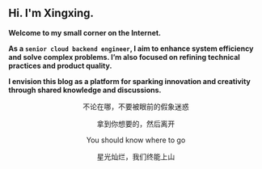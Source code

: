 ## Hi. I'm Xingxing. 

**Welcome to my small corner on the Internet.**

**As a `senior cloud backend engineer`, I aim to enhance system efficiency and solve complex problems. I’m also focused on refining technical practices and product quality.**

**I envision this blog as a platform for sparking innovation and creativity through shared knowledge and discussions.**


<p align="center"> 不论在哪，不要被眼前的假象迷惑</p>
<p align="center"> 拿到你想要的，然后离开</p>
<p align="center"> You should know where to go</p>
<p align="center"> 星光灿烂，我们终能上山</p>



<h2></h2>

<!--### Languages

![JAVA](https://img.shields.io/badge/languages-JAVA-brightgreen)  

### Frameworks
![Spring](https://img.shields.io/badge/BACK--END-Spring-yellowgreen) 
![SpringBoot](https://img.shields.io/badge/BACK--END-SpringBoot-yellowgreen)
![SpringCloud](https://img.shields.io/badge/BACK--END-SpringCloud-yellowgreen)
![MyBatis](https://img.shields.io/badge/BACK--END-MyBatis-yellowgreen)
![Hibernate](https://img.shields.io/badge/BACK--END-Hibernate-yellowgreen)


![JavaScript](https://img.shields.io/badge/FRONT--END-JavaScript-blue) 
![jQuery](https://img.shields.io/badge/FRONT--END-jQuery-blue) 
![Ajax](https://img.shields.io/badge/FRONT--END-Ajax-blue) 
![HTML](https://img.shields.io/badge/FRONT--END-HTML-blue) 
![CSS](https://img.shields.io/badge/FRONT--END-CSS-blue) 
![EasyUI](https://img.shields.io/badge/FRONT--END-EasyUI-blue) 
![BootStrap](https://img.shields.io/badge/FRONT--END-BootStrap-blue) 
![VUE](https://img.shields.io/badge/FRONT--END-VUE-blue) 



![MySQl](https://img.shields.io/badge/Storage-MySQl-orange)
![Oracle](https://img.shields.io/badge/Storage-Oracle-orange) 
![SQL Server](https://img.shields.io/badge/Storage-SQLServer-orange) 




![Redis](https://img.shields.io/badge/Middleware-Redis-lightgrey)
![Kafka](https://img.shields.io/badge/Middleware-Kafka-lightgrey)
![ElasticSearch](https://img.shields.io/badge/Middleware-ElasticSearch-lightgrey)
![Zookeeper](https://img.shields.io/badge/Middleware-Zookeeper-lightgrey)
![Apollo](https://img.shields.io/badge/Middleware-Apollo-lightgrey)
![Docker](https://img.shields.io/badge/Middleware-Docker-lightgrey)
![Jenkins](https://img.shields.io/badge/Middleware-Jenkins-lightgrey)
-->



<!--[![Top Langs](https://github-readme-stats.vercel.app/api/top-langs/?username=zhengstar94&layout=compact)](https://github.com/zhengstar94/github-readme-stats)-->


<!--
**zhengstar94/zhengstar94** is a ✨ _special_ ✨ repository because its `README.md` (this file) appears on your GitHub profile.

Here are some ideas to get you started:

- 🔭 I’m currently working on ...
- 🌱 I’m currently learning ...
- 👯 I’m looking to collaborate on ...
- 🤔 I’m looking for help with ...
- 💬 Ask me about ...
- 📫 How to reach me: ...
- 😄 Pronouns: ...
- ⚡ Fun fact: ...
-->

